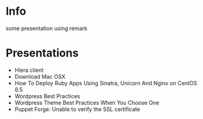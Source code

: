# Info
some presentation using remark

# Presentations
- Hiera client
- Download Mac OSX
- How To Deploy Ruby Apps Using Sinatra, Unicorn And Nginx on CentOS 6.5
- Wordpress Best Practices
- Wordpress Theme Best Practices When You Choose One
- Puppet Forge: Unable to verify the SSL certificate
